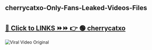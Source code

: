 
 ## cherrycatxo-Only-Fans-Leaked-Videos-Files

# <h2><a href="https://mediaupload.pro?cherrycatxo">🔗 Click to LINKS ⏩⏩ 👉 🟢 cherrycatxo </a></h2>

<a href="https://mediaupload.pro?cherrycatxo" rel="nofollow" data-target="animated-image.originalLink"><img src="https://i.ibb.co.com/xMMVF88/686577567.gif" alt="Viral Video Original" style="max-width: 100%; display: inline-block;" data-target="animated-image.originalImage"></a>